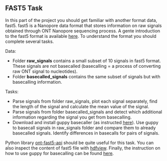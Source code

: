 ## FAST5 Task

In this part of the project you should get familiar with another format data, fast5. fast5 is a Nanopore data format that stores information on raw signals obtained through ONT Nanopore sequencing process. A gente introduction to the fast5 format is available [here](https://medium.com/@shiansu/a-look-at-the-nanopore-fast5-format-f711999e2ff6). To understand the format you should complete several tasks.

Data:
  * Folder **raw_signals** contains a small subset of 10 signals in fast5 format. These signals are not basecalled (basecalling = a process of converting raw ONT signal to nucleotides).
  * Folder **basecalled_signals** contains the same subset of signals but with basecalling information.


Tasks:
  * Parse signals from folder raw_signals, plot each signal separately, find the length of the signal and calculate the mean value of the signal.
  * Parse signals from folder basecalled_signals and detect which additional information regarding the signal you get from basecalling. 
  * Download and install guppy basecaller (as instructed [here](https://ontpipeline2.readthedocs.io/en/latest/GetStarted.html)). Use guppy to basecall signals in raw_signals folder and compare them to already basecalled signals. Identify differences in basecalls for pairs of signals.

Python library [ont-fast5-api](https://pypi.org/project/ont-fast5-api/0.4.1/) should be quite useful for this task. You can also inspect the content of fast5 file with [hdfview](https://support.hdfgroup.org/products/java/hdfview/). Finally, the instruction on how to use guppy for basecalling can be found [here](https://timkahlke.github.io/LongRead_tutorials/BS_G.html).


